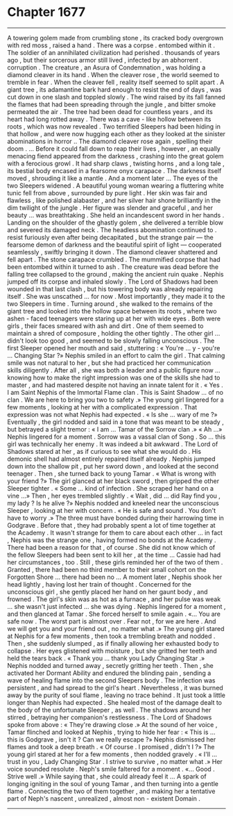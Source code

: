 
# Chapter 1677


---

A towering golem made from crumbling stone , its cracked body overgrown with red moss , raised a hand . There was a corpse . entombed within it . The soldier of an annihilated civilization had perished . thousands of years ago , but their sorcerous armor still lived , infected by an abhorrent . corruption .
The creature , an Asura of Condemnation , was holding a diamond cleaver in its hand . When the cleaver rose , the world seemed to tremble in fear . When the cleaver fell , reality itself seemed to split apart .
A giant tree , its adamantine bark hard enough to resist the end of days , was cut down in one slash and toppled slowly . The wind raised by its fall fanned the flames that had been spreading through the jungle , and bitter smoke permeated the air .
The tree had been dead for countless years , and its heart had long rotted away . There was a cave - like hollow between its roots , which was now revealed .
Two terrified Sleepers had been hiding in that hollow , and were now hugging each other as they looked at the sinister abominations in horror ..
The diamond cleaver rose again , spelling their doom .
… Before it could fall down to reap their lives , however , an equally menacing fiend appeared from the darkness , crashing into the great golem with a ferocious growl . It had sharp claws , twisting horns , and a long tale , its bestial body encased in a fearsome onyx carapace . The darkness itself moved , shrouding it like a mantle .
And a moment later …
The eyes of the two Sleepers widened .
A beautiful young woman wearing a fluttering white tunic fell from above , surrounded by pure light . Her skin was fair and flawless , like polished alabaster , and her silver hair shone brilliantly in the dim twilight of the jungle . Her figure was slender and graceful , and her beauty … was breathtaking .
She held an incandescent sword in her hands .
Landing on the shoulder of the ghastly golem , she delivered a terrible blow and severed its damaged neck .
The headless abomination continued to . resist furiously even after being decapitated , but the strange pair — the fearsome demon of darkness and the beautiful spirit of light — cooperated seamlessly , swiftly bringing it down .
The diamond cleaver shattered and fell apart . The stone carapace crumbled . The mummified corpse that had been entombed within it turned to ash .
The creature was dead before the falling tree collapsed to the ground , making the ancient ruin quake .
Nephis jumped off its corpse and inhaled slowly .
The Lord of Shadows had been wounded in that last clash , but his towering body was already repairing itself . She was unscathed … for now .
Most importantly , they made it to the two Sleepers in time .
Turning around , she walked to the remains of the giant tree and looked into the hollow space between its roots , where two ashen - faced teenagers were staring up at her with wide eyes .
Both were girls , their faces smeared with ash and dirt . One of them seemed to maintain a shred of composure , holding the other tightly . The other girl … didn't look too good , and seemed to be slowly falling unconscious .
The first Sleeper opened her mouth and said , stuttering :
« You're … y - you're … Changing Star ?»
Nephis smiled in an effort to calm the girl . That calming smile was not natural to her , but she had practiced her communication skills diligently . After all , she was both a leader and a public figure now … knowing how to make the right impression was one of the skills she had to master , and had mastered despite not having an innate talent for it .
« Yes . I am Saint Nephis of the Immortal Flame clan . This is Saint Shadow … of no clan . We are here to bring you two to safety .»
The young girl lingered for a few moments , looking at her with a complicated expression .
That expression was not what Nephis had expected .
« Is she … wary of me ?»
Eventually , the girl nodded and said in a tone that was meant to be steady , but betrayed a slight tremor :
« I am … Tamar of the Sorrow clan .»
« Ah …»
Nephis lingered for a moment .
Sorrow was a vassal clan of Song . So … this girl was technically her enemy .
It was indeed a bit awkward .
The Lord of Shadows stared at her , as if curious to see what she would do . His demonic shell had almost entirely repaired itself already .
Nephis jumped down into the shallow pit , put her sword down , and looked at the second teenager . Then , she turned back to young Tamar .
« What is wrong with your friend ?»
The girl glanced at her black sword , then gripped the other Sleeper tighter .
« Some … kind of infection . She scraped her hand on a vine …»
Then , her eyes trembled slightly .
« Wait , did … did Ray find you , my lady ? Is he alive ?»
Nephis nodded and kneeled near the unconscious Sleeper , looking at her with concern .
« He is safe and sound . You don't have to worry .»
The three must have bonded during their harrowing time in Godgrave . Before that , they had probably spent a lot of time together at the Academy . It wasn't strange for them to care about each other … in fact , Nephis was the strange one , having formed no bonds at the Academy .
There had been a reason for that , of course . She did not know which of the fellow Sleepers had been sent to kill her , at the time … Cassie had had her circumstances , too . Still , these girls reminded her of the two of them .
Granted , there had been no third member to their small cohort on the Forgotten Shore … there had been no …
A moment later , Nephis shook her head lightly , having lost her train of thought .
Concerned for the unconscious girl , she gently placed her hand on her gaunt body , and frowned . The girl's skin was as hot as a furnace , and her pulse was weak … she wasn't just infected … she was dying . Nephis lingered for a moment , and then glanced at Tamar . She forced herself to smile again .
«… You are safe now . The worst part is almost over . Fear not , for we are here . And we will get you and your friend out , no matter what .»
The young girl stared at Nephis for a few moments , then took a trembling breath and nodded . Then , she suddenly slumped , as if finally allowing her exhausted body to collapse . Her eyes glistened with moisture , but she gritted her teeth and held the tears back .
« Thank you … thank you Lady Changing Star .»
Nephis nodded and turned away , secretly gritting her teeth .
Then , she activated her Dormant Ability and endured the blinding pain , sending a wave of healing flame into the second Sleepers body .
The infection was persistent , and had spread to the girl's heart . Nevertheless , it was burned away by the purity of soul flame , leaving no trace behind . It just took a little longer than Nephis had expected . She healed most of the damage dealt to the body of the unfortunate Sleeper , as well .
The shadows around her stirred , betraying her companion's restlessness .
The Lord of Shadows spoke from above :
« They're drawing close .»
At the sound of her voice , Tamar flinched and looked at Nephis , trying to hide her fear :
« This is … this is Godgrave , isn't it ? Can we really escape ?»
Nephis dismissed her flames and took a deep breath .
« Of course . I promised , didn't I ?»
The young girl stared at her for a few moments , then nodded gravely .
« I'll … trust in you , Lady Changing Star . I strive to survive , no matter what .»
Her voice sounded resolute .
Neph's smile faltered for a moment .
«… Good . Strive well .»
While saying that , she could already feel it …
A spark of longing igniting in the soul of young Tamar , and then turning into a gentle flame .
Connecting the two of them together , and making her a tentative part of Neph's nascent , unrealized , almost non - existent Domain .

---


